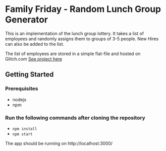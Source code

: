 # Family Friday - Random Lunch Group Generator

This is an implementation of the lunch group lottery. It takes a list of employees and randomly assigns them to groups of 3-5 people. New Hires can also be added to the list. 

The list of employees are stored in a simple flat-file and hosted on Glitch.com [See project here](https://glitch.com/~moored-shark)

## Getting Started

### Prerequisites
- nodejs
- npm

### Run the following commands after cloning the repository
- `npm install`
- `npm start`

The app should be running on http://localhost:3000/
